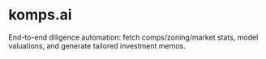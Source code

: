 # komps.ai
End-to-end diligence automation: fetch comps/zoning/market stats, model valuations, and generate tailored investment memos.
